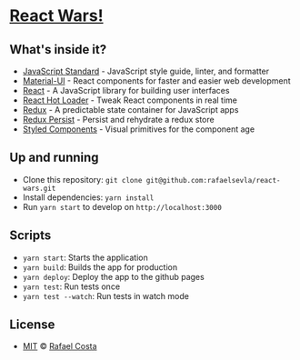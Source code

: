 # [React Wars!](https://github.com/rafaelsevla/react-wars)

## What's inside it?

- [JavaScript Standard](https://standardjs.com/) - JavaScript style guide, linter, and formatter
- [Material-UI](https://material-ui.com/) - React components for faster and easier web development
- [React](https://reactjs.org) - A JavaScript library for building user interfaces
- [React Hot Loader](https://github.com/gaearon/react-hot-loader) - Tweak React components in real time
- [Redux](https://redux.js.org) - A predictable state container for JavaScript apps
- [Redux Persist](https://github.com/rt2zz/redux-persist) - Persist and rehydrate a redux store
- [Styled Components](https://www.styled-components.com) - Visual primitives for the component age

## Up and running

- Clone this repository: `git clone git@github.com:rafaelsevla/react-wars.git`
- Install dependencies: `yarn install`
- Run `yarn start` to develop on `http://localhost:3000`

## Scripts

- `yarn start`: Starts the application
- `yarn build`: Builds the app for production
- `yarn deploy`: Deploy the app to the github pages
- `yarn test`: Run tests once
- `yarn test --watch`: Run tests in watch mode

## License

- [MIT](https://github.com/rafaelsevla/react-wars/blob/master/LICENSE) © [Rafael Costa](https://github.com/rafaelsevla)
